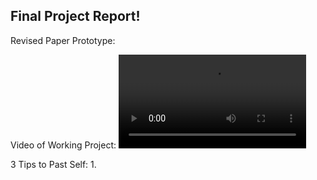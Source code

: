 ## Final Project Report!

Revised Paper Prototype:

Video of Working Project: 
![video](https://delilahdelgado.github.io/assets/img/project2.mov) 

3 Tips to Past Self:
1. 
